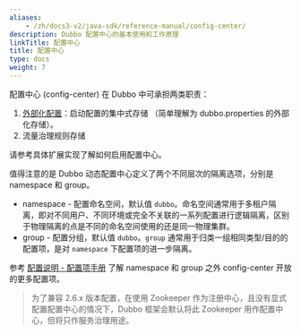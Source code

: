 ```yaml
---
aliases:
    - /zh/docs3-v2/java-sdk/reference-manual/config-center/
description: Dubbo 配置中心的基本使用和工作原理
linkTitle: 配置中心
title: 配置中心
type: docs
weight: 7
---
```



配置中心 (config-center) 在 Dubbo 中可承担两类职责：

1. [外部化配置](../config/principle/#33-外部化配置)：启动配置的集中式存储 （简单理解为 dubbo.properties 的外部化存储）。
2. 流量治理规则存储

请参考具体扩展实现了解如何启用配置中心。

值得注意的是 Dubbo 动态配置中心定义了两个不同层次的隔离选项，分别是 namespace 和 group。
* namespace - 配置命名空间，默认值 `dubbo`。命名空间通常用于多租户隔离，即对不同用户、不同环境或完全不关联的一系列配置进行逻辑隔离，区别于物理隔离的点是不同的命名空间使用的还是同一物理集群。
* group - 配置分组，默认值 `dubbo`。`group` 通常用于归类一组相同类型/目的的配置项，是对 `namespace` 下配置项的进一步隔离。

参考 [配置说明 - 配置项手册](../config/properties/#config-center) 了解 namespace 和 group 之外 config-center 开放的更多配置项。

> 为了兼容 2.6.x 版本配置，在使用 Zookeeper 作为注册中心，且没有显式配置配置中心的情况下，Dubbo 框架会默认将此 Zookeeper 用作配置中心，但将只作服务治理用途。